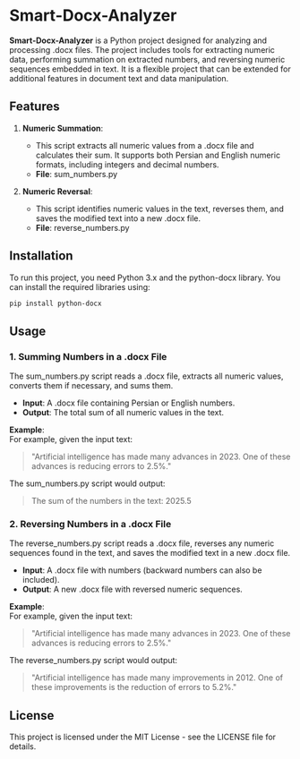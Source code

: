 # Smart-Docx-Analyzer

**Smart-Docx-Analyzer** is a Python project designed for analyzing and processing .docx files. The project includes tools for extracting numeric data, performing summation on extracted numbers, and reversing numeric sequences embedded in text. It is a flexible project that can be extended for additional features in document text and data manipulation.

## Features

1. **Numeric Summation**:
   - This script extracts all numeric values from a .docx file and calculates their sum. It supports both Persian and English numeric formats, including integers and decimal numbers.
   - **File**: sum_numbers.py

2. **Numeric Reversal**:
   - This script identifies numeric values in the text, reverses them, and saves the modified text into a new .docx file.
   - **File**: reverse_numbers.py

## Installation

To run this project, you need Python 3.x and the python-docx library. You can install the required libraries using:

```bash
pip install python-docx
```

## Usage

### 1. Summing Numbers in a .docx File
The sum_numbers.py script reads a .docx file, extracts all numeric values, converts them if necessary, and sums them.

- **Input**: A .docx file containing Persian or English numbers.
- **Output**: The total sum of all numeric values in the text.

**Example**:  
For example, given the input text:

> "Artificial intelligence has made many advances in 2023. One of these advances is reducing errors to 2.5%."

The sum_numbers.py script would output:

> The sum of the numbers in the text: 2025.5

### 2. Reversing Numbers in a .docx File
The reverse_numbers.py script reads a .docx file, reverses any numeric sequences found in the text, and saves the modified text in a new .docx file.

- **Input**: A .docx file with numbers (backward numbers can also be included).
- **Output**: A new .docx file with reversed numeric sequences.

**Example**:  
For example, given the input text:

> "Artificial intelligence has made many advances in 2023. One of these advances is reducing errors to 2.5%."

The reverse_numbers.py script would output:

> "Artificial intelligence has made many improvements in 2012. One of these improvements is the reduction of errors to 5.2%."

## License
This project is licensed under the MIT License - see the LICENSE file for details.
